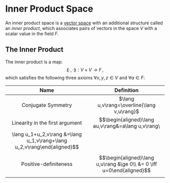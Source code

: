 # Inner Product Space
An inner product space is a [vector space](vector-space.md) with an additional structure called an _inner product_, which associates pairs of vectors in the space $V$ with a scalar value in the field $F$.

## The Inner Product
The inner product is a map:
$$
\lang \cdot,\cdot\rang:V\times V\rightarrow F\,,
$$
which satisfies the following three axioms $\forall x,y,z\in V$ and $\forall a\in F$:

|               Name              	|                                                   Definition                                                  	|
|:-------------------------------:	|:-------------------------------------------------------------------------------------------------------------:	|
|        Conjugate Symmetry       	|                                 $\lang u,v\rang=\overline{\lang v,u\rang}$                                	|
| Linearity in the first argument 	| $$\begin{aligned}\lang au,v\rang&=a\lang u,v\rang\\
\lang u_1+u_2,v\rang &=\lang u_1,v\rang+\lang u_2,v\rang\end{aligned}$$ 	|
| Positive-definiteness           	| $$\begin{aligned}\lang u,u\rang &\ge 0\\ &= 0 \iff u=0\end{aligned}$$                                      	|